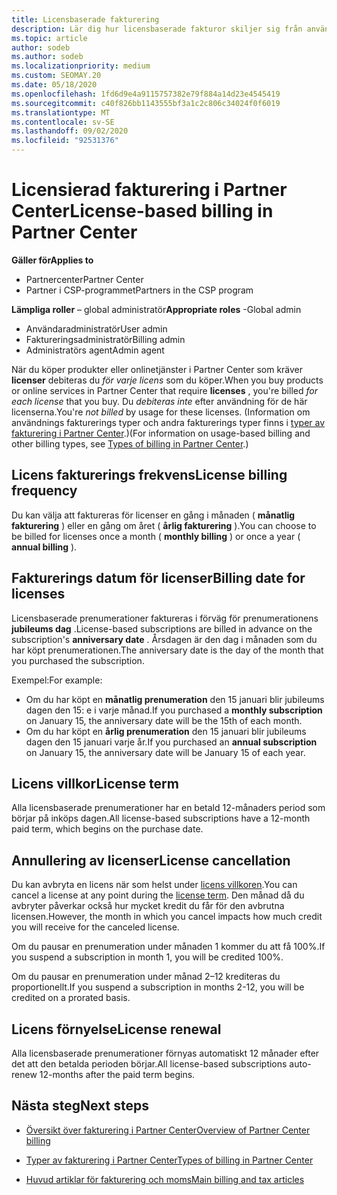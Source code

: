 ```yaml
---
title: Licensbaserade fakturering
description: Lär dig hur licensbaserade fakturor skiljer sig från användnings faktureringar i Partner Center, inklusive hur du faktureras per licens (inte efter licens användning).
ms.topic: article
author: sodeb
ms.author: sodeb
ms.localizationpriority: medium
ms.custom: SEOMAY.20
ms.date: 05/18/2020
ms.openlocfilehash: 1fd6d9e4a9115757382e79f884a14d23e4545419
ms.sourcegitcommit: c40f826bb1143555bf3a1c2c806c34024f0f6019
ms.translationtype: MT
ms.contentlocale: sv-SE
ms.lasthandoff: 09/02/2020
ms.locfileid: "92531376"
---
```

# <a name="license-based-billing-in-partner-center"></a><span data-ttu-id="f1477-103">Licensierad fakturering i Partner Center</span><span class="sxs-lookup"><span data-stu-id="f1477-103">License-based billing in Partner Center</span></span>

<span data-ttu-id="f1477-104">**Gäller för**</span><span class="sxs-lookup"><span data-stu-id="f1477-104">**Applies to**</span></span>

- <span data-ttu-id="f1477-105">Partnercenter</span><span class="sxs-lookup"><span data-stu-id="f1477-105">Partner Center</span></span>
- <span data-ttu-id="f1477-106">Partner i CSP-programmet</span><span class="sxs-lookup"><span data-stu-id="f1477-106">Partners in the CSP program</span></span>

<span data-ttu-id="f1477-107">**Lämpliga roller** – global administratör</span><span class="sxs-lookup"><span data-stu-id="f1477-107">**Appropriate roles** -Global admin</span></span>
- <span data-ttu-id="f1477-108">Användaradministratör</span><span class="sxs-lookup"><span data-stu-id="f1477-108">User admin</span></span>
- <span data-ttu-id="f1477-109">Faktureringsadministratör</span><span class="sxs-lookup"><span data-stu-id="f1477-109">Billing admin</span></span>
- <span data-ttu-id="f1477-110">Administratörs agent</span><span class="sxs-lookup"><span data-stu-id="f1477-110">Admin agent</span></span>

<span data-ttu-id="f1477-111">När du köper produkter eller onlinetjänster i Partner Center som kräver **licenser** debiteras du *för varje licens* som du köper.</span><span class="sxs-lookup"><span data-stu-id="f1477-111">When you buy products or online services in Partner Center that require **licenses** , you're billed *for each license* that you buy.</span></span> <span data-ttu-id="f1477-112">Du *debiteras inte* efter användning för de här licenserna.</span><span class="sxs-lookup"><span data-stu-id="f1477-112">You're *not billed* by usage for these licenses.</span></span> <span data-ttu-id="f1477-113">(Information om användnings fakturerings typer och andra fakturerings typer finns i [typer av fakturering i Partner Center](billing-different-types.md).)</span><span class="sxs-lookup"><span data-stu-id="f1477-113">(For information on usage-based billing and other billing types, see [Types of billing in Partner Center](billing-different-types.md).)</span></span>

## <a name="license-billing-frequency"></a><span data-ttu-id="f1477-114">Licens fakturerings frekvens</span><span class="sxs-lookup"><span data-stu-id="f1477-114">License billing frequency</span></span>

<span data-ttu-id="f1477-115">Du kan välja att faktureras för licenser en gång i månaden ( **månatlig fakturering** ) eller en gång om året ( **årlig fakturering** ).</span><span class="sxs-lookup"><span data-stu-id="f1477-115">You can choose to be billed for licenses once a month ( **monthly billing** ) or once a year ( **annual billing** ).</span></span> 

## <a name="billing-date-for-licenses"></a><span data-ttu-id="f1477-116">Fakturerings datum för licenser</span><span class="sxs-lookup"><span data-stu-id="f1477-116">Billing date for licenses</span></span>

<span data-ttu-id="f1477-117">Licensbaserade prenumerationer faktureras i förväg för prenumerationens **jubileums dag** .</span><span class="sxs-lookup"><span data-stu-id="f1477-117">License-based subscriptions are billed in advance on the subscription's **anniversary date** .</span></span> <span data-ttu-id="f1477-118">Årsdagen är den dag i månaden som du har köpt prenumerationen.</span><span class="sxs-lookup"><span data-stu-id="f1477-118">The anniversary date is the day of the month that you purchased the subscription.</span></span>

<span data-ttu-id="f1477-119">Exempel:</span><span class="sxs-lookup"><span data-stu-id="f1477-119">For example:</span></span>

- <span data-ttu-id="f1477-120">Om du har köpt en **månatlig prenumeration** den 15 januari blir jubileums dagen den 15: e i varje månad.</span><span class="sxs-lookup"><span data-stu-id="f1477-120">If you purchased a **monthly subscription** on January 15, the anniversary date will be the 15th of each month.</span></span>
- <span data-ttu-id="f1477-121">Om du har köpt en **årlig prenumeration** den 15 januari blir jubileums dagen den 15 januari varje år.</span><span class="sxs-lookup"><span data-stu-id="f1477-121">If you purchased an **annual subscription** on January 15, the anniversary date will be January 15 of each year.</span></span>

## <a name="license-term"></a><span data-ttu-id="f1477-122">Licens villkor</span><span class="sxs-lookup"><span data-stu-id="f1477-122">License term</span></span>

<span data-ttu-id="f1477-123">Alla licensbaserade prenumerationer har en betald 12-månaders period som börjar på inköps dagen.</span><span class="sxs-lookup"><span data-stu-id="f1477-123">All license-based subscriptions have a 12-month paid term, which begins on the purchase date.</span></span>

## <a name="license-cancellation"></a><span data-ttu-id="f1477-124">Annullering av licenser</span><span class="sxs-lookup"><span data-stu-id="f1477-124">License cancellation</span></span>

<span data-ttu-id="f1477-125">Du kan avbryta en licens när som helst under [licens villkoren](#license-term).</span><span class="sxs-lookup"><span data-stu-id="f1477-125">You can cancel a license at any point during the [license term](#license-term).</span></span> <span data-ttu-id="f1477-126">Den månad då du avbryter påverkar också hur mycket kredit du får för den avbrutna licensen.</span><span class="sxs-lookup"><span data-stu-id="f1477-126">However, the month in which you cancel impacts how much credit you will receive for the canceled license.</span></span>

<span data-ttu-id="f1477-127">Om du pausar en prenumeration under månaden 1 kommer du att få 100%.</span><span class="sxs-lookup"><span data-stu-id="f1477-127">If you suspend a subscription in month 1, you will be credited 100%.</span></span>

<span data-ttu-id="f1477-128">Om du pausar en prenumeration under månad 2–12 krediteras du proportionellt.</span><span class="sxs-lookup"><span data-stu-id="f1477-128">If you suspend a subscription in months 2-12, you will be credited on a prorated basis.</span></span>

## <a name="license-renewal"></a><span data-ttu-id="f1477-129">Licens förnyelse</span><span class="sxs-lookup"><span data-stu-id="f1477-129">License renewal</span></span>

<span data-ttu-id="f1477-130">Alla licensbaserade prenumerationer förnyas automatiskt 12 månader efter det att den betalda perioden börjar.</span><span class="sxs-lookup"><span data-stu-id="f1477-130">All license-based subscriptions auto-renew 12-months after the paid term begins.</span></span>

## <a name="next-steps"></a><span data-ttu-id="f1477-131">Nästa steg</span><span class="sxs-lookup"><span data-stu-id="f1477-131">Next steps</span></span>

- [<span data-ttu-id="f1477-132">Översikt över fakturering i Partner Center</span><span class="sxs-lookup"><span data-stu-id="f1477-132">Overview of Partner Center billing</span></span>](billing-basics.md)

- [<span data-ttu-id="f1477-133">Typer av fakturering i Partner Center</span><span class="sxs-lookup"><span data-stu-id="f1477-133">Types of billing in Partner Center</span></span>](billing-different-types.md)

- [<span data-ttu-id="f1477-134">Huvud artiklar för fakturering och moms</span><span class="sxs-lookup"><span data-stu-id="f1477-134">Main billing and tax articles</span></span>](billing.md)
